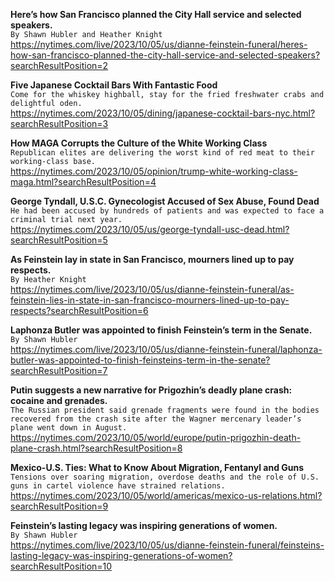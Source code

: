 **Here’s how San Francisco planned the City Hall service and selected speakers.**\
`By Shawn Hubler and Heather Knight`\
https://nytimes.com/live/2023/10/05/us/dianne-feinstein-funeral/heres-how-san-francisco-planned-the-city-hall-service-and-selected-speakers?searchResultPosition=2

**Five Japanese Cocktail Bars With Fantastic Food**\
`Come for the whiskey highball, stay for the fried freshwater crabs and delightful oden.`\
https://nytimes.com/2023/10/05/dining/japanese-cocktail-bars-nyc.html?searchResultPosition=3

**How MAGA Corrupts the Culture of the White Working Class**\
`Republican elites are delivering the worst kind of red meat to their working-class base.`\
https://nytimes.com/2023/10/05/opinion/trump-white-working-class-maga.html?searchResultPosition=4

**George Tyndall, U.S.C. Gynecologist Accused of Sex Abuse, Found Dead**\
`He had been accused by hundreds of patients and was expected to face a criminal trial next year.`\
https://nytimes.com/2023/10/05/us/george-tyndall-usc-dead.html?searchResultPosition=5

**As Feinstein lay in state in San Francisco, mourners lined up to pay respects.**\
`By Heather Knight`\
https://nytimes.com/live/2023/10/05/us/dianne-feinstein-funeral/as-feinstein-lies-in-state-in-san-francisco-mourners-lined-up-to-pay-respects?searchResultPosition=6

**Laphonza Butler was appointed to finish Feinstein’s term in the Senate.**\
`By Shawn Hubler`\
https://nytimes.com/live/2023/10/05/us/dianne-feinstein-funeral/laphonza-butler-was-appointed-to-finish-feinsteins-term-in-the-senate?searchResultPosition=7

**Putin suggests a new narrative for Prigozhin’s deadly plane crash: cocaine and grenades.**\
`The Russian president said grenade fragments were found in the bodies recovered from the crash site after the Wagner mercenary leader’s plane went down in August.`\
https://nytimes.com/2023/10/05/world/europe/putin-prigozhin-death-plane-crash.html?searchResultPosition=8

**Mexico-U.S. Ties: What to Know About Migration, Fentanyl and Guns**\
`Tensions over soaring migration, overdose deaths and the role of U.S. guns in cartel violence have strained relations.`\
https://nytimes.com/2023/10/05/world/americas/mexico-us-relations.html?searchResultPosition=9

**Feinstein’s lasting legacy was inspiring generations of women.**\
`By Shawn Hubler`\
https://nytimes.com/live/2023/10/05/us/dianne-feinstein-funeral/feinsteins-lasting-legacy-was-inspiring-generations-of-women?searchResultPosition=10

